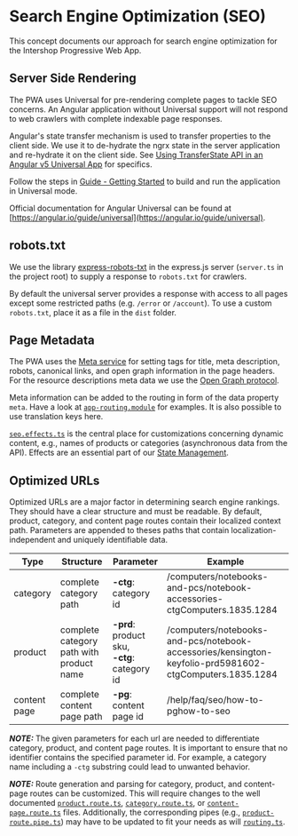 <!--
kb_concepts
kb_pwa
kb_everyone
kb_sync_latest_only
-->

# Search Engine Optimization (SEO)

This concept documents our approach for search engine optimization for the Intershop Progressive Web App.

## Server Side Rendering

The PWA uses Universal for pre-rendering complete pages to tackle SEO concerns.
An Angular application without Universal support will not respond to web crawlers with complete indexable page responses.

Angular's state transfer mechanism is used to transfer properties to the client side.
We use it to de-hydrate the ngrx state in the server application and re-hydrate it on the client side.
See [Using TransferState API in an Angular v5 Universal App](https://medium.com/angular-in-depth/using-transferstate-api-in-an-angular-5-universal-app-130f3ada9e5b) for specifics.

Follow the steps in [Guide - Getting Started](../guides/getting-started.md) to build and run the application in Universal mode.

Official documentation for Angular Universal can be found at [https://angular.io/guide/universal](https://angular.io/guide/universal).

## robots.txt

We use the library [express-robots-txt](https://github.com/modosc/express-robots-txt) in the express.js server (`server.ts` in the project root) to supply a response to `robots.txt` for crawlers.

By default the universal server provides a response with access to all pages except some restricted paths (e.g. `/error` or `/account`).
To use a custom `robots.txt`, place it as a file in the `dist` folder.

## Page Metadata

The PWA uses the [Meta service](https://angular.io/api/platform-browser/Meta) for setting tags for title, meta description, robots, canonical links, and open graph information in the page headers.
For the resource descriptions meta data we use the [Open Graph protocol](https://ogp.me/).

Meta information can be added to the routing in form of the data property `meta`.
Have a look at [`app-routing.module`](../../src/app/pages/app-routing.module.ts) for examples.
It is also possible to use translation keys here.

[`seo.effects.ts`](../../src/app/extensions/seo/store/seo/seo.effects.ts) is the central place for customizations concerning dynamic content, e.g., names of products or categories (asynchronous data from the API).
Effects are an essential part of our [State Management](./state-management.md).

## Optimized URLs

Optimized URLs are a major factor in determining search engine rankings.
They should have a clear structure and must be readable.
By default, product, category, and content page routes contain their localized context path.
Parameters are appended to theses paths that contain localization-independent and uniquely identifiable data.

| Type         | Structure                                | Parameter                                         | Example                                                                                                 |
| ------------ | ---------------------------------------- | ------------------------------------------------- | ------------------------------------------------------------------------------------------------------- |
| category     | complete category path                   | **-ctg**: category id                             | /computers/notebooks-and-pcs/notebook-accessories-ctgComputers.1835.1284                                |
| product      | complete category path with product name | **-prd**: product sku, </br>**-ctg**: category id | /computers/notebooks-and-pcs/notebook-accessories/kensington-keyfolio-prd5981602-ctgComputers.1835.1284 |
| content page | complete content page path               | **-pg**: content page id                          | /help/faq/seo/how-to-pghow-to-seo                                                                       |

**_NOTE:_** The given parameters for each url are needed to differentiate category, product, and content page routes.
It is important to ensure that no identifier contains the specified parameter id.
For example, a category name including a `-ctg` substring could lead to unwanted behavior.

**_NOTE:_** Route generation and parsing for category, product, and content-page routes can be customized.
This will require changes to the well documented [`product.route.ts`](../../src/app/core/routing/product/product.route.ts), [`category.route.ts`](../../src/app/core/routing/category/category.route.ts), or [`content-page.route.ts`](../../src/app/core/routing/content-page/content-page.route.ts) files.
Additionally, the corresponding pipes (e.g., [`product-route.pipe.ts`](../../src/app/core/routing/product/product-route.pipe.ts)) may have to be updated to fit your needs as will [`routing.ts`](../../src/app/core/utils/routing.ts).
